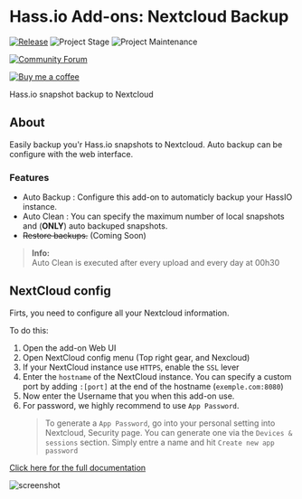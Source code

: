 # Hass.io Add-ons: Nextcloud Backup

[![Release][release-shield]][release] ![Project Stage][project-stage-shield] ![Project Maintenance][maintenance-shield]

[![Community Forum][forum-shield]][forum]

[![Buy me a coffee][buymeacoffee-shield]][buymeacoffee]

Hass.io snapshot backup to Nextcloud

## About

Easily backup you'r Hass.io snapshots to Nextcloud.
Auto backup can be configure with the web interface.
### Features
- Auto Backup : Configure this add-on to automaticly backup your HassIO instance.
- Auto Clean : You can specify the maximum number of local snapshots and (__ONLY__) auto backuped snapshots.
- ~~Restore backups.~~ (Coming Soon)
> __Info:__<br>
> Auto Clean is executed after every upload and every day at 00h30


## NextCloud config

Firts, you need to configure all your Nextcloud information.

To do this:
1. Open the add-on Web UI
1. Open NextCloud config menu (Top right gear, and Nexcloud)
1. If your NextCloud instance use `HTTPS`, enable the `SSL` lever
1. Enter the `hostname` of the NextCloud instance. You can specify a custom port by adding `:[port]` at the end of the hostname (`exemple.com:8080`)
1. Now enter the Username that you when this add-on use.
1. For password, we highly recommend to use `App Password`.<br>
    >To generate a `App Password`, go into your personal setting into Nextcloud, Security page. You can generate one via the `Devices & sessions` section. Simply entre a name and hit `Create new app password`

[Click here for the full documentation][docs]

![screenshot][image]

[buymeacoffee-shield]: https://www.buymeacoffee.com/assets/img/guidelines/download-assets-sm-2.svg
[buymeacoffee]: https://www.buymeacoffee.com/seb6596
[docs]: https://github.com/Sebclem/hassio-nextcloud-backup/blob/master/README.md
[forum-shield]: https://img.shields.io/badge/community-forum-brightgreen.svg
[forum]: https://community.home-assistant.io/
[maintenance-shield]: https://img.shields.io/maintenance/yes/2020.svg
[project-stage-shield]: https://img.shields.io/badge/project%20stage-beta-red.svg
[release-shield]: https://img.shields.io/badge/version-v0.7.4-blue.svg
[release]:  https://img.shields.io/badge/version-v0.7.4-blue.svg
[image]: https://github.com/Sebclem/hassio-nextcloud-backup/raw/master/images/screenshot.png